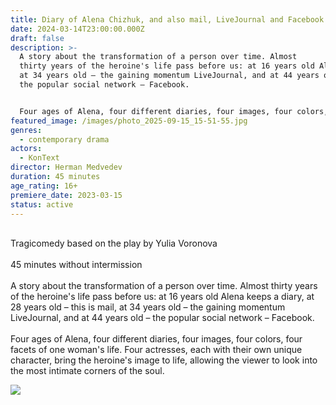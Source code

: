 ```yaml
---
title: Diary of Alena Chizhuk, and also mail, LiveJournal and Facebook
date: 2024-03-14T23:00:00.000Z
draft: false
description: >-
  A story about the transformation of a person over time. Almost
  thirty years of the heroine's life pass before us: at 16 years old Alena keeps a diary, at 28 years old – this is mail,
  at 34 years old – the gaining momentum LiveJournal, and at 44 years old –
  the popular social network – Facebook.


  Four ages of Alena, four different diaries, four images, four colors, four facets of one woman's life. Four actresses, each with their own unique character, bring the heroine's image to life, allowing the viewer to look into the most intimate corners of the soul.
featured_image: /images/photo_2025-09-15_15-51-55.jpg
genres:
  - contemporary drama
actors:
  - KonText
director: Herman Medvedev
duration: 45 minutes
age_rating: 16+
premiere_date: 2023-03-15
status: active
---
```

\
Tragicomedy based on the play by Yulia Voronova\
\
45 minutes without intermission\
\
A story about the transformation of a person over time. Almost thirty years of the heroine's life pass before us: at 16 years old Alena keeps a diary, at 28 years old – this is mail, at 34 years old – the gaining momentum LiveJournal, and at 44 years old – the popular social network – Facebook.\
\
Four ages of Alena, four different diaries, four images, four colors, four facets of one woman's life. Four actresses, each with their own unique character, bring the heroine's image to life, allowing the viewer to look into the most intimate corners of the soul.

![](/images/дневник-алены-чижук-а-еще-почтаб-жж-и-фейсбук1.jpg)
